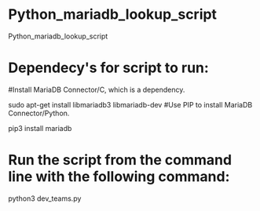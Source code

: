 # Python_mariadb_lookup_script
Python_mariadb_lookup_script

# Dependecy's for script to run:
#Install MariaDB Connector/C, which is a dependency.

sudo apt-get install libmariadb3 libmariadb-dev
#Use PIP to install MariaDB Connector/Python.

pip3 install mariadb

# Run the script from the command line with the following command:

python3 dev_teams.py
